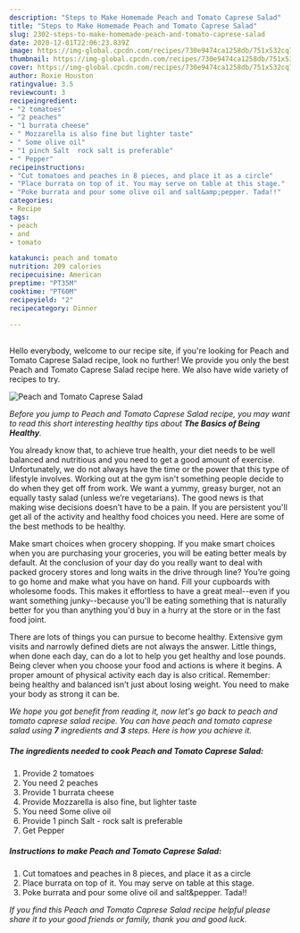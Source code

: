 ```yaml
---
description: "Steps to Make Homemade Peach and Tomato Caprese Salad"
title: "Steps to Make Homemade Peach and Tomato Caprese Salad"
slug: 2302-steps-to-make-homemade-peach-and-tomato-caprese-salad
date: 2020-12-01T22:06:23.839Z
image: https://img-global.cpcdn.com/recipes/730e9474ca1258db/751x532cq70/peach-and-tomato-caprese-salad-recipe-main-photo.jpg
thumbnail: https://img-global.cpcdn.com/recipes/730e9474ca1258db/751x532cq70/peach-and-tomato-caprese-salad-recipe-main-photo.jpg
cover: https://img-global.cpcdn.com/recipes/730e9474ca1258db/751x532cq70/peach-and-tomato-caprese-salad-recipe-main-photo.jpg
author: Roxie Houston
ratingvalue: 3.5
reviewcount: 3
recipeingredient:
- "2 tomatoes"
- "2 peaches"
- "1 burrata cheese"
- " Mozzarella is also fine but lighter taste"
- " Some olive oil"
- "1 pinch Salt  rock salt is preferable"
- " Pepper"
recipeinstructions:
- "Cut tomatoes and peaches in 8 pieces, and place it as a circle"
- "Place burrata on top of it. You may serve on table at this stage."
- "Poke burrata and pour some olive oil and salt&amp;pepper. Tada!!"
categories:
- Recipe
tags:
- peach
- and
- tomato

katakunci: peach and tomato 
nutrition: 209 calories
recipecuisine: American
preptime: "PT35M"
cooktime: "PT60M"
recipeyield: "2"
recipecategory: Dinner

---
```

<br>
Hello everybody, welcome to our recipe site, if you're looking for Peach and Tomato Caprese Salad recipe, look no further! We provide you only the best Peach and Tomato Caprese Salad recipe here. We also have wide variety of recipes to try.
<br>


![Peach and Tomato Caprese Salad](https://img-global.cpcdn.com/recipes/730e9474ca1258db/751x532cq70/peach-and-tomato-caprese-salad-recipe-main-photo.jpg)

<i>Before you jump to Peach and Tomato Caprese Salad recipe, you may want to read this short interesting healthy tips about <strong>The Basics of Being Healthy</strong>.</i>

You already know that, to achieve true health, your diet needs to be well balanced and nutritious and you need to get a good amount of exercise. Unfortunately, we do not always have the time or the power that this type of lifestyle involves. Working out at the gym isn't something people decide to do when they get off from work. We want a yummy, greasy burger, not an equally tasty salad (unless we’re vegetarians). The good news is that making wise decisions doesn’t have to be a pain. If you are persistent you'll get all of the activity and healthy food choices you need. Here are some of the best methods to be healthy.

Make smart choices when grocery shopping. If you make smart choices when you are purchasing your groceries, you will be eating better meals by default. At the conclusion of your day do you really want to deal with packed grocery stores and long waits in the drive through line? You’re going to go home and make what you have on hand. Fill your cupboards with wholesome foods. This makes it effortless to have a great meal--even if you want something junky--because you'll be eating something that is naturally better for you than anything you'd buy in a hurry at the store or in the fast food joint.

There are lots of things you can pursue to become healthy. Extensive gym visits and narrowly defined diets are not always the answer. Little things, when done each day, can do a lot to help you get healthy and lose pounds. Being clever when you choose your food and actions is where it begins. A proper amount of physical activity each day is also critical. Remember: being healthy and balanced isn’t just about losing weight. You need to make your body as strong it can be. 


<i>We hope you got benefit from reading it, now let's go back to peach and tomato caprese salad recipe. You can have peach and tomato caprese salad using <strong>7</strong> ingredients and <strong>3</strong> steps. Here is how you achieve it.
</i>

##### The ingredients needed to cook Peach and Tomato Caprese Salad:

1. Provide 2 tomatoes
1. You need 2 peaches
1. Provide 1 burrata cheese
1. Provide  Mozzarella is also fine, but lighter taste
1. You need  Some olive oil
1. Provide 1 pinch Salt - rock salt is preferable
1. Get  Pepper


##### Instructions to make Peach and Tomato Caprese Salad:

1. Cut tomatoes and peaches in 8 pieces, and place it as a circle
1. Place burrata on top of it. You may serve on table at this stage.
1. Poke burrata and pour some olive oil and salt&amp;pepper. Tada!!


<i>If you find this Peach and Tomato Caprese Salad recipe helpful please share it to your good friends or family, thank you and good luck.</i>
